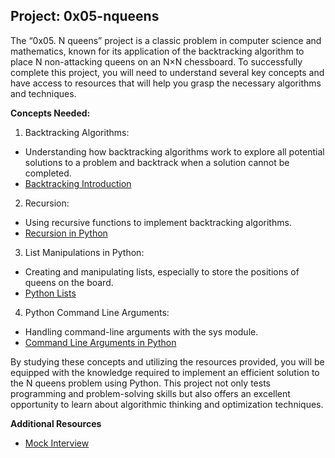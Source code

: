 ## __Project: 0x05-nqueens__

The “0x05. N queens” project is a classic problem in computer science and mathematics, known for its application of the backtracking algorithm to place N non-attacking queens on an N×N chessboard. To successfully complete this project, you will need to understand several key concepts and have access to resources that will help you grasp the necessary algorithms and techniques.

__Concepts Needed:__

1. Backtracking Algorithms:

- Understanding how backtracking algorithms work to explore all potential solutions to a problem and backtrack when a solution cannot be completed.
- [Backtracking Introduction](https://www.geeksforgeeks.org/introduction-to-backtracking-2/)

2. Recursion:

- Using recursive functions to implement backtracking algorithms.
- [Recursion in Python](https://realpython.com/python-thinking-recursively/)

3. List Manipulations in Python:

- Creating and manipulating lists, especially to store the positions of queens on the board.
- [Python Lists](https://docs.python.org/3/tutorial/datastructures.html)

4. Python Command Line Arguments:

- Handling command-line arguments with the sys module.
- [Command Line Arguments in Python](https://docs.python.org/3.3/library/sys.html#sys.argv)

By studying these concepts and utilizing the resources provided, you will be equipped with the knowledge required to implement an efficient solution to the N queens problem using Python. This project not only tests programming and problem-solving skills but also offers an excellent opportunity to learn about algorithmic thinking and optimization techniques.

__Additional Resources__

- [Mock Interview](https://www.youtube.com/watch?v=GneS80iYa7I)
